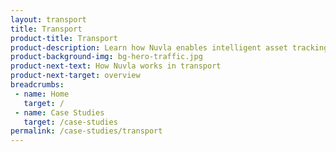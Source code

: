 ```yaml
---
layout: transport
title: Transport
product-title: Transport
product-description: Learn how Nuvla enables intelligent asset tracking, payment systems and AI automation in the Public Transport sector.
product-background-img: bg-hero-traffic.jpg
product-next-text: How Nuvla works in transport
product-next-target: overview
breadcrumbs:
 - name: Home
   target: /
 - name: Case Studies
   target: /case-studies
permalink: /case-studies/transport
---
```

